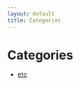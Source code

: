 ```yaml
---
layout: default
title: Categories
---
```


<div class="post">
	<h1 class="pageTitle">Categories</h1>
	<ul>
		<li><a href="./category/etc">etc</a></li>
	</ul>
</div>